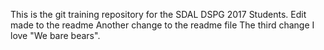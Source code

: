 This is the git training repository for the SDAL DSPG 2017 Students.
Edit made to the readme
Another change to the readme file
The third change
I love "We bare bears".

